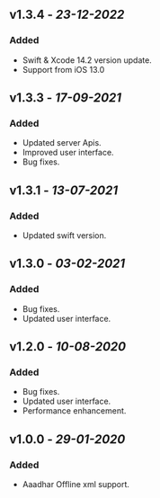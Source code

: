 ## **v1.3.4** - *23-12-2022*
### Added
- Swift & Xcode 14.2 version update.
- Support from iOS 13.0

## **v1.3.3** - *17-09-2021*
### Added
- Updated server Apis.
- Improved user interface.
- Bug fixes.

## **v1.3.1** - *13-07-2021*
### Added
- Updated swift version.

## **v1.3.0** - *03-02-2021*
### Added
- Bug fixes.
- Updated user interface.

## **v1.2.0** - *10-08-2020*
### Added
- Bug fixes.
- Updated user interface.
- Performance enhancement.

## **v1.0.0** - *29-01-2020*
### Added
- Aaadhar Offline xml support.

